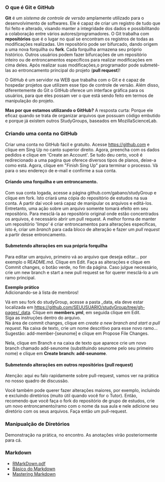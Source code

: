 ### O que é Git e GitHub
**Git** é um *sistema de controle de versão* amplamente utilizado para o desenvolvimento de softwares.
Ele é capaz de criar um registro de tudo que foi feito e alterado, visando manter a integridade dos dados e possibilitando
a colaboração entre vários autores/programadores. O Git trabalha com **repositórios** que é o lugar 
no qual se encontram os registros de todas as modificações realizadas. Um repositório pode ser bifurcado, dando
origem a uma nova forquilha ou **fork**. Cada forquilha armazena seu próprio histórico. Outros usuários podem fazer bifurcações de um repositório inteiro ou de entroncamentos específicos para realizar modificações em cima deles. 
Após realizar suas modificações,o programador pode submetê-las ao entroncamento principal do projeto (**pull request**)!

O GitHub é um servidor na WEB que trabalha com o Git e é capaz de hospedar projetos que utilizem esse tipo de controle de versão.
Além disso, diferentemente do Git o GitHub oferece um interface gráfica para os usuários, para que eles possam ver o que está sendo feito em termos de manipulação do projeto.

**Mas por que estamos utilizando o GitHub?**
A resposta curta: Porque ele eficaz quando se trata de  organizar arquivos que possuam código embutido e porque já existem outros StudyGroups, baseados em MozillaScienceLab.



### Criando uma conta no GitHub  
Criar uma conta no GitHub fácil e gratuito. Acesse https://github.com  e clique em Sing Up no canto superior direito.
Agora, preencha com os dados pedidos e clique em 'Create an Account'. Se tudo deu certo, você é redirecionado a uma pagina que oferece diversos tipos de planos, deixe-a como está. Agora, clique em "Finish Sing Up" para terminar o processo.
Vá para o seu endereço de e-mail e confirme a sua conta.


#### Criando uma forquilha e um entroncamento.
Com sua conta logada, acesse a página github.com/gabano/studyGroup e clique em fork. Isto criará uma cópia do repositório de estudos na sua conta. A partir daí você será capaz de manipular os arquivos e editá-los. Entretanto, uma ação sobre um arquivo somente tomará efeito em seu repositório. Para mesclá-la ao repositório original onde estão concentrados os arquivos, é necessário abrir um pull request. A melhor forma de manter um repositório 'limpo' é criar entroncamentos para alterações específicas, isto é, criar um _branch_ para cada bloco de alteração e fazer um _pull request_ a partir desse entroncamento.

#### Submetendo alterações em sua própria forquilha
Para editar um arquivo, primeiro vá ao arquivo que deseja editar... por exemplo o README.md. Clique em Edit. Faça as alterações e clique em Commit changes, o botão verde, no fim da página. Caso julgue necessário, crie um new branch e start a new pull request se for querer mesclá-lo a um ramo principal. 

**Exemplo prático**  
Adicionando-se à lista de membros!

Vá em seu fork do studyGroup, acesse a pasta _data, ela deve estar localizada em https://github.com/SEUUSUARIO/studyGroup/tree/gh-pages/_data.
Clique em **members.yml**, em seguida clique em Edit.  
Siga as instruções dentro do arquivo.  
Na área de commit changes, clique em _create a new branch and start a pull request_. Na caixa de texto, crie um nome descritivo para esse novo ramo... Sugestão: add-member-[seunome] e clique em Propose File Changes.

Nela, clique em Branch e na caixa de texto que aparece crie um novo branch chamado add-seunome (substituindo seunome pelo seu primeiro nome) e clique em **Create branch: add-seunome**.


#### Submetendo alterações em outros repositórios (pull request) 
Atenção: aqui eu falo rapidamente sobre pull-request, vamos ver na prática no nosso quadro de discussão.

Você também pode querer fazer alterações maiores, por exemplo, incluindo e excluindo diretórios (muito útil quando você for o Tutor). Então, recomendo que você faça o fork do repositório de grupo de estudos, crie um novo entroncamento/ramo com o nome da sua aula e nele adicione seu diretório com os seus arquivos. Faça então um pull-request.


### Manipualção de Diretórios
Demonstração na prática, no encontro. As anotações virão posteriormente para cá.

### Markdown
  + [RMarkDown.pdf](https://github.com/gabano/studyGroup/files/11768/rmarkdown-cheatsheet.pdf)
  + [Básico do Markdown](https://help.github.com/articles/markdown-basics/)
  + [Mastering Markdown](https://guides.github.com/features/mastering-markdown/)
   
